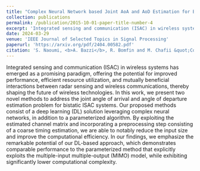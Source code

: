 ```yaml
---
title: "Complex Neural Network based Joint AoA and AoD Estimation for Bistatic ISAC"
collection: publications
permalink: /publication/2015-10-01-paper-title-number-4
excerpt: 'Integrated sensing and communication (ISAC) in wireless systems is a promising paradigm that combines radar sensing and wireless communications for improved performance. In our study, we propose two novel methods for joint angle of arrival and angle of departure estimation in bistatic ISAC systems. Our approach involves deep learning (DL) and a parameterized algorithm, enhancing computational efficiency while maintaining accuracy. Simulations reveal that our DL-based solution shows comparable performance to traditional methods with significantly lower complexity.'
date: 2024-03-29
venue: 'IEEE Journal of Selected Topics in Signal Processing'
paperurl: 'https://arxiv.org/pdf/2404.00582.pdf'
citation: 'S. Naoumi, <b>A. Bazzi</b>, R. Bomfin and M. Chafii &quot;Complex Neural Network based Joint AoA and AoD Estimation for Bistatic ISAC &quot;, in <i>IEEE Journal of Selected Topics in Signal Processing</i>, March. 2024.'
---
```


Integrated sensing and communication (ISAC) in wireless systems has emerged as a promising paradigm, offering the potential for improved performance, efficient resource utilization, and mutually beneficial interactions between radar sensing and wireless communications, thereby shaping the future of wireless technologies. In this work, we present two novel methods to address the joint angle of arrival and angle of departure estimation problem for bistatic ISAC systems. Our proposed methods consist of a deep learning (DL) solution leveraging complex neural networks, in addition to a parameterized algorithm. By exploiting the estimated channel matrix and incorporating a preprocessing step consisting of a coarse timing estimation, we are able to notably reduce the input size and improve the computational efficiency. In our findings, we emphasize the remarkable potential of our DL-based approach, which demonstrates comparable performance to the parameterized method that explicitly exploits the multiple-input multiple-output (MIMO) model, while exhibiting significantly lower computational complexity.
